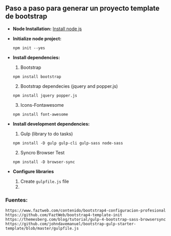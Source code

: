 ## Paso a paso para generar un proyecto template de bootstrap

- **Node Installation:** [Install node js](https://nodejs.org/en/download/)
- **Initialize node project:**

  ```
  npm init --yes
  ```

* **Install dependencies:**

  1. Bootstrap

  ```
  npm install bootstrap
  ```

  2. Bootstrap dependecies (jquery and popper.js)

  ```
  npm install jquery popper.js
  ```

  3. Icons-Fontawesome

  ```
  npm install font-awesome
  ```

- **Install development dependencies:**

  1. Gulp (library to do tasks)

  ```
  npm install -D gulp gulp-cli gulp-sass node-sass
  ```

  2. Syncro Browser Test

  ```
  npm install -D browser-sync
  ```

- **Configure libraries**

  1. Create `gulpfile.js` file
  2.

### Fuentes:

    https://www.faztweb.com/contenido/bootstrap4-configuracion-profesional
    https://github.com/FaztWeb/bootstrap4-template-init
    https://themesberg.com/blog/tutorial/gulp-4-bootstrap-sass-browsersync
    https://github.com/johndavemanuel/bootstrap-gulp-starter-template/blob/master/gulpfile.js
